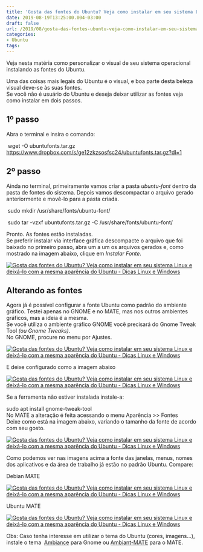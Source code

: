 ```yaml
---
title: 'Gosta das fontes do Ubuntu? Veja como instalar em seu sistema Linux e deixá-lo com a mesma aparência do Ubuntu'
date: 2019-08-19T13:25:00.004-03:00
draft: false
url: /2019/08/gosta-das-fontes-ubuntu-veja-como-instalar-em-seu-sistema-linux-e-deixa-lo-com-a-mesma-aparencia-do-ubuntu.html
categories:
- Ubuntu
tags: 
---
```


Veja nesta matéria como personalizar o visual de seu sistema operacional instalando as fontes do Ubuntu.



Uma das coisas mais legais do Ubuntu é o visual, e boa parte desta beleza visual deve-se às suas fontes.  
Se você não é usuário do Ubuntu e deseja deixar utilizar as fontes veja como instalar em dois passos.  
  
## 1º passo
Abra o terminal e insira o comando:  
  

 wget -O ubuntufonts.tar.gz https://www.dropbox.com/s/ge12zkzsosfsc24/ubuntufonts.tar.gz?dl=1

  
## 2º passo
Ainda no terminal, primeiramente vamos criar a pasta _ubuntu-font_ dentro da pasta de fontes do sistema. Depois vamos descompactar o arquivo gerado anteriormente e movê-lo para a pasta criada.  
  

 sudo mkdir /usr/share/fonts/ubuntu-font/

  

 sudo tar -vzxf ubuntufonts.tar.gz -C /usr/share/fonts/ubuntu-font/

  
Pronto. As fontes estão instaladas.  
Se preferir instalar via interface gráfica descompacte o arquivo que foi baixado no primeiro passo, abra um a um os arquivos gerados e, como mostrado na imagem abaixo, clique em _Instalar Fonte._  
  

[![Gosta das fontes do Ubuntu? Veja como instalar em seu sistema Linux e deixá-lo com a mesma aparência do Ubuntu  - Dicas Linux e Windows](https://4.bp.blogspot.com/-mMvBF4pcrvA/XVjeV2-AaRI/AAAAAAAAMJY/afJ_A3Kh9Eo1NycU9l6YgfuCjIt1nxLrwCLcBGAs/s640/Captura%2Bde%2Btela%2Bem%2B2019-08-18%2B02-09-58.png "Gosta das fontes do Ubuntu? Veja como instalar em seu sistema Linux e deixá-lo com a mesma aparência do Ubuntu  - Dicas Linux e Windows")](https://4.bp.blogspot.com/-mMvBF4pcrvA/XVjeV2-AaRI/AAAAAAAAMJY/afJ_A3Kh9Eo1NycU9l6YgfuCjIt1nxLrwCLcBGAs/s1600/Captura%2Bde%2Btela%2Bem%2B2019-08-18%2B02-09-58.png)

  

## Alterando as fontes

Agora já é possível configurar a fonte Ubuntu como padrão do ambiente gráfico. Testei apenas no GNOME e no MATE, mas nos outros ambientes gráficos, mas a ideia é a mesma.  
Se você utiliza o ambiente gráfico GNOME você precisará do Gnome Tweak Tool _(ou Gnome Tweaks)_.  
No GNOME, procure no menu por Ajustes.  
  

[![Gosta das fontes do Ubuntu? Veja como instalar em seu sistema Linux e deixá-lo com a mesma aparência do Ubuntu  - Dicas Linux e Windows](https://2.bp.blogspot.com/-51b9AxgXRkU/XVoPhwwpk0I/AAAAAAAAMJ4/JuOSeUS_op06VX0asPK874vr6z0_UBXhgCLcBGAs/s640/06.png "Gosta das fontes do Ubuntu? Veja como instalar em seu sistema Linux e deixá-lo com a mesma aparência do Ubuntu  - Dicas Linux e Windows")](https://2.bp.blogspot.com/-51b9AxgXRkU/XVoPhwwpk0I/AAAAAAAAMJ4/JuOSeUS_op06VX0asPK874vr6z0_UBXhgCLcBGAs/s1600/06.png)

  
E deixe configurado como a imagem abaixo  
  

[![Gosta das fontes do Ubuntu? Veja como instalar em seu sistema Linux e deixá-lo com a mesma aparência do Ubuntu  - Dicas Linux e Windows](https://2.bp.blogspot.com/-ZDyGxyVDlcw/XVoPh-WD3LI/AAAAAAAAMKA/5qgKuS-Ba0cn2aoGeXr199qQhZDZM72CwCLcBGAs/s640/05.png "Gosta das fontes do Ubuntu? Veja como instalar em seu sistema Linux e deixá-lo com a mesma aparência do Ubuntu  - Dicas Linux e Windows")](https://2.bp.blogspot.com/-ZDyGxyVDlcw/XVoPh-WD3LI/AAAAAAAAMKA/5qgKuS-Ba0cn2aoGeXr199qQhZDZM72CwCLcBGAs/s1600/05.png)

Se a ferramenta não estiver instalada instale-a:  
  
sudo apt install gnome-tweak-tool  
No MATE a alteração é feita acessando o menu Aparência >> Fontes  
Deixe como está na imagem abaixo, variando o tamanho da fonte de acordo com seu gosto.  
  

[![Gosta das fontes do Ubuntu? Veja como instalar em seu sistema Linux e deixá-lo com a mesma aparência do Ubuntu  - Dicas Linux e Windows](https://2.bp.blogspot.com/-N_R8qon2IHY/XVjlwWcVCWI/AAAAAAAAMJo/k0H3_zISNyQv8BijjGGw78mMHe1ARi8IACLcBGAs/s640/03.png "Gosta das fontes do Ubuntu? Veja como instalar em seu sistema Linux e deixá-lo com a mesma aparência do Ubuntu  - Dicas Linux e Windows")](https://2.bp.blogspot.com/-N_R8qon2IHY/XVjlwWcVCWI/AAAAAAAAMJo/k0H3_zISNyQv8BijjGGw78mMHe1ARi8IACLcBGAs/s1600/03.png)

  
Como podemos ver nas imagens acima a fonte das janelas, menus, nomes dos aplicativos e da área de trabalho já estão no padrão Ubuntu. Compare:

  
Debian MATE  

[![Gosta das fontes do Ubuntu? Veja como instalar em seu sistema Linux e deixá-lo com a mesma aparência do Ubuntu  - Dicas Linux e Windows](https://1.bp.blogspot.com/-bY6AuceQwnQ/XVjluKfK5lI/AAAAAAAAMJk/lygI1Rbfl7UuQ86Z24uoaKlOwg7h8dhKwCLcBGAs/s640/02.png "Gosta das fontes do Ubuntu? Veja como instalar em seu sistema Linux e deixá-lo com a mesma aparência do Ubuntu  - Dicas Linux e Windows")](https://1.bp.blogspot.com/-bY6AuceQwnQ/XVjluKfK5lI/AAAAAAAAMJk/lygI1Rbfl7UuQ86Z24uoaKlOwg7h8dhKwCLcBGAs/s1600/02.png)

  
Ubuntu MATE  

[![Gosta das fontes do Ubuntu? Veja como instalar em seu sistema Linux e deixá-lo com a mesma aparência do Ubuntu  - Dicas Linux e Windows](https://1.bp.blogspot.com/-IbntIqvl2n4/XVrHGBP40rI/AAAAAAAAMKg/bOAj4aiwq5k7xy8pIgIb24ufwbchdUwIwCLcBGAs/s640/004.png "Gosta das fontes do Ubuntu? Veja como instalar em seu sistema Linux e deixá-lo com a mesma aparência do Ubuntu  - Dicas Linux e Windows")](https://1.bp.blogspot.com/-IbntIqvl2n4/XVrHGBP40rI/AAAAAAAAMKg/bOAj4aiwq5k7xy8pIgIb24ufwbchdUwIwCLcBGAs/s1600/004.png)

  
Obs: Caso tenha interesse em utilizar o tema do Ubuntu (cores, imagens...), instale o tema  [Ambiance](https://www.dropbox.com/s/6qvzt7ufz7somr1/ubuntu-theme.tar.gz?dl=1) para Gnome ou [Ambiant-MATE](https://www.dropbox.com/s/q056kwyr3a5soln/ambiant-mate-orange.tar.gz?dl=1) para o MATE.
